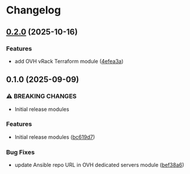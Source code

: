 # Changelog

## [0.2.0](https://github.com/ChainSafe/infra-terraform/compare/ovh-dedicated-servers-0.1.0...ovh-dedicated-servers-0.2.0) (2025-10-16)


### Features

* add OVH vRack Terraform module ([4efea3a](https://github.com/ChainSafe/infra-terraform/commit/4efea3a4fa78fe1710a298a8339f530b3a33970c))

## 0.1.0 (2025-09-09)


### ⚠ BREAKING CHANGES

* Initial release modules

### Features

* Initial release modules ([bc619d7](https://github.com/ChainSafe/infra-terraform/commit/bc619d706ddbd1c27afea994dfeaf69aa429b18b))


### Bug Fixes

* update Ansible repo URL in OVH dedicated servers module ([bef38a6](https://github.com/ChainSafe/infra-terraform/commit/bef38a6677823f35b9c235efb55d87ee193b7f12))
